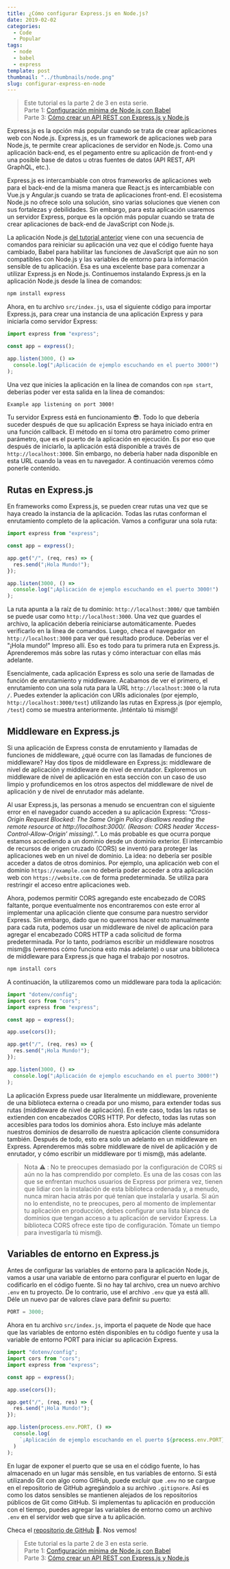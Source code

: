 ```yaml
---
title: ¿Cómo configurar Express.js en Node.js?
date: 2019-02-02
categories:
  - Code
  - Popular
tags:
  - node
  - babel
  - express
template: post
thumbnail: "../thumbnails/node.png"
slug: configurar-express-en-node
---
```


> Este tutorial es la parte 2 de 3 en esta serie.<br>
> Parte 1: [Configuración mínima de Node.js con Babel](/node-con-babel)<br>
> Parte 3: [Cómo crear un API REST con Express.js y Node.js](/como-crear-api-rest-express-node)

Express.js es la opción más popular cuando se trata de crear aplicaciones web con Node.js. Express.js, es un framework de aplicaciones web para Node.js, te permite crear aplicaciones de servidor en Node.js. Como una aplicación back-end, es el pegamento entre su aplicación de front-end y una posible base de datos u otras fuentes de datos (API REST, API GraphQL, etc.).

Express.js es intercambiable con otros frameworks de aplicaciones web para el back-end de la misma manera que React.js es intercambiable con Vue.js y Angular.js cuando se trata de aplicaciones front-end. El ecosistema Node.js no ofrece solo una solución, sino varias soluciones que vienen con sus fortalezas y debilidades. Sin embargo, para esta aplicación usaremos un servidor Express, porque es la opción más popular cuando se trata de crear aplicaciones de back-end de JavaScript con Node.js.

La aplicación Node.js [del tutorial anterior](/node-con-babel) viene con una secuencia de comandos para reiniciar su aplicación una vez que el código fuente haya cambiado, Babel para habilitar las funciones de JavaScript que aún no son compatibles con Node.js y las variables de entorno para la información sensible de tu aplicación. Esa es una excelente base para comenzar a utilizar Express.js en Node.js. Continuemos instalando Express.js en la aplicación Node.js desde la línea de comandos:

```bash
npm install express
```

Ahora, en tu archivo `src/index.js`, usa el siguiente código para importar Express.js, para crear una instancia de una aplicación Express y para iniciarla como servidor Express:

```javascript
import express from "express";

const app = express();

app.listen(3000, () =>
  console.log("¡Aplicación de ejemplo escuchando en el puerto 3000!")
);
```

Una vez que inicies la aplicación en la línea de comandos con `npm start`, deberías poder ver esta salida en la línea de comandos:

```bash
Example app listening on port 3000!
```

Tu servidor Express está en funcionamiento 😎. Todo lo que debería suceder después de que su aplicación Express se haya iniciado entra en una función callback. El método en sí toma otro parámetro como primer parámetro, que es el puerto de la aplicación en ejecución. Es por eso que después de iniciarlo, la aplicación está disponible a través de `http://localhost:3000`. Sin embargo, no debería haber nada disponible en esta URL cuando la veas en tu navegador. A continuación veremos cómo ponerle contenido.

## Rutas en Express.js

En frameworks como Express.js, se pueden crear rutas una vez que se haya creado la instancia de la aplicación. Todas las rutas conforman el enrutamiento completo de la aplicación. Vamos a configurar una sola ruta:

```javascript
import express from "express";

const app = express();

app.get("/", (req, res) => {
  res.send("¡Hola Mundo!");
});

app.listen(3000, () =>
  console.log("¡Aplicación de ejemplo escuchando en el puerto 3000!")
);
```

La ruta apunta a la raíz de tu dominio: `http://localhost:3000/` que también se puede usar como `http://localhost:3000`. Una vez que guardes el archivo, la aplicación debería reiniciarse automáticamente. Puedes verificarlo en la línea de comandos. Luego, checa el navegador en `http://localhost:3000` para ver qué resultado produce. Deberías ver el "¡Hola mundo!" Impreso allí. Eso es todo para tu primera ruta en Express.js. Aprenderemos más sobre las rutas y cómo interactuar con ellas más adelante.

Esencialmente, cada aplicación Express es solo una serie de llamadas de función de enrutamiento y middleware. Acabamos de ver el primero, el enrutamiento con una sola ruta para la URL `http://localhost:3000` o la ruta `/`. Puedes extender la aplicación con URIs adicionales (por ejemplo, `http://localhost:3000/test`) utilizando las rutas en Express.js (por ejemplo, `/test`) como se muestra anteriormente. ¡Inténtalo tú mism@!

## Middleware en Express.js

Si una aplicación de Express consta de enrutamiento y llamadas de funciones de middleware, ¿qué ocurre con las llamadas de funciones de middleware? Hay dos tipos de middleware en Express.js: middleware de nivel de aplicación y middleware de nivel de enrutador. Exploremos un middleware de nivel de aplicación en esta sección con un caso de uso limpio y profundicemos en los otros aspectos del middleware de nivel de aplicación y de nivel de enrutador más adelante.

Al usar Express.js, las personas a menudo se encuentran con el siguiente error en el navegador cuando acceden a su aplicación Express: _"Cross-Origin Request Blocked: The Same Origin Policy disallows reading the remote resource at http://localhost:3000/. (Reason: CORS header ‘Access-Control-Allow-Origin’ missing).”_. Lo más probable es que ocurra porque estamos accediendo a un dominio desde un dominio exterior. El intercambio de recursos de origen cruzado (CORS) se inventó para proteger las aplicaciones web en un nivel de dominio. La idea: no debería ser posible acceder a datos de otros dominios. Por ejemplo, una aplicación web con el dominio `https://example.com` no debería poder acceder a otra aplicación web con `https://website.com` de forma predeterminada. Se utiliza para restringir el acceso entre aplicaciones web.

Ahora, podemos permitir CORS agregando este encabezado de CORS faltante, porque eventualmente nos encontraremos con este error al implementar una aplicación cliente que consume para nuestro servidor Express. Sin embargo, dado que no queremos hacer esto manualmente para cada ruta, podemos usar un middleware de nivel de aplicación para agregar el encabezado CORS HTTP a cada solicitud de forma predeterminada. Por lo tanto, podríamos escribir un middleware nosotros mism@s (veremos cómo funciona esto más adelante) o usar una biblioteca de middleware para Express.js que haga el trabajo por nosotros.

```bash
npm install cors
```

A continuación, la utilizaremos como un middleware para toda la aplicación:

```javascript
import "dotenv/config";
import cors from "cors";
import express from "express";

const app = express();

app.use(cors());

app.get("/", (req, res) => {
  res.send("¡Hola Mundo!");
});

app.listen(3000, () =>
  console.log("¡Aplicación de ejemplo escuchando en el puerto 3000!")
);
```

La aplicación Express puede usar literalmente un middleware, proveniente de una biblioteca externa o creada por uno mismo, para extender todas sus rutas (middleware de nivel de aplicación). En este caso, todas las rutas se extienden con encabezados CORS HTTP. Por defecto, todas las rutas son accesibles para todos los dominios ahora. Esto incluye más adelante nuestros dominios de desarrollo de nuestra aplicación cliente consumidora también. Después de todo, esto era solo un adelanto en un middleware en Express. Aprenderemos más sobre middleware de nivel de aplicación y de enrutador, y cómo escribir un middleware por ti mism@, más adelante.

> Nota ⚠️ : No te preocupes demasiado por la configuración de CORS si aún no la has comprendido por completo. Es una de las cosas con las que se enfrentan muchos usuarios de Express por primera vez, tienen que lidiar con la instalación de esta biblioteca ordenada y, a menudo, nunca miran hacia atrás por qué tenían que instalarla y usarla. Si aún no lo entendiste, no te preocupes, pero al momento de implementar tu aplicación en producción, debes configurar una lista blanca de dominios que tengan acceso a tu aplicación de servidor Express. La biblioteca CORS ofrece este tipo de configuración. Tómate un tiempo para investigarla tú mism@.

## Variables de entorno en Express.js

Antes de configurar las variables de entorno para la aplicación Node.js, vamos a usar una variable de entorno para configurar el puerto en lugar de codificarlo en el código fuente. Si no hay tal archivo, crea un nuevo archivo `.env` en tu proyecto. De lo contrario, use el archivo `.env` que ya está allí. Déle un nuevo par de valores clave para definir su puerto:

```javascript
PORT = 3000;
```

Ahora en tu archivo `src/index.js`, importa el paquete de Node que hace que las variables de entorno estén disponibles en tu código fuente y usa la variable de entorno PORT para iniciar su aplicación Express.

```javascript
import "dotenv/config";
import cors from "cors";
import express from "express";

const app = express();

app.use(cors());

app.get("/", (req, res) => {
  res.send("¡Hola Mundo!");
});

app.listen(process.env.PORT, () =>
  console.log(
    `¡Aplicación de ejemplo escuchando en el puerto ${process.env.PORT}!`
  )
);
```

En lugar de exponer el puerto que se usa en el código fuente, lo has almacenado en un lugar más sensible, en tus variables de entorno. Si está utilizando Git con algo como GitHub, puede excluir que `.env` no se cargue en el repositorio de GitHub agregándolo a su archivo `.gitignore`. Así es como los datos sensibles se mantienen alejados de los repositorios públicos de Git como GitHub. Si implementas tu aplicación en producción con el tiempo, puedes agregar las variables de entorno como un archivo `.env` en el servidor web que sirve a tu aplicación.

Checa el [repositorio de GitHub](https://github.com/lavaldi/simple-node-express-server) 👀. Nos vemos!

> Este tutorial es la parte 2 de 3 en esta serie.<br>
> Parte 1: [Configuración mínima de Node.js con Babel](/node-con-babel)<br>
> Parte 3: [Cómo crear un API REST con Express.js y Node.js](/como-crear-api-rest-express-node)

